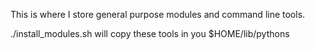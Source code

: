 
This is where I store general purpose modules and command line tools.

 ./install_modules.sh will copy these tools in you $HOME/lib/pythons